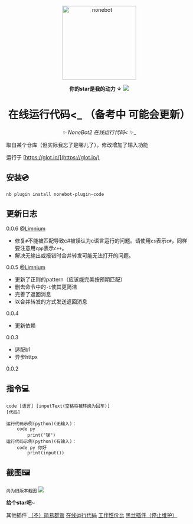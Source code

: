 <p align="center">
  <a href="https://v2.nonebot.dev/"><img src="https://v2.nonebot.dev/logo.png" width="200" height="200" alt="nonebot"></a>
</p>

<div align="center">

**你的star是我的动力**
**↓**
<img src="https://img.shields.io/github/stars/yzyyz1387/nonebot_plugin_code.svg?style=social">

# 在线运行代码<_ （备考中 可能会更新）

_✨ NoneBot2 在线运行代码<_ ✨_

</div>

取自某个仓库（但实际我忘了是哪儿了），修改增加了输入功能

运行于 [https://glot.io/](https://glot.io/)

## 安装💿

`nb plugin install nonebot-plugin-code`



## 更新日志

0.0.6
 [@Limnium](https://github.com/Limnium)
- 修复`#`不能被匹配导致c#被误认为c语言运行的问题。请使用`cs`表示`c#`，同样要注意用`cpp`表示`c++`。
- 解决无输出或报错时合并转发可能无法打开的问题。

0.0.5
 [@Limnium](https://github.com/Limnium)
- 更新了正则的pattern（应该能完美按预期匹配）
- 删去命令中的`-i`使其更简洁
- 完善了返回消息
- 以合并转发的方式发送返回消息

0.0.4
- 更新依赖

0.0.3

- 适配b1
- 异步httpx

0.0.2

## 指令💻

```
code [语言] [inputText(空格将被转换为回车)]
[代码]

运行代码示例(python)(无输入)：
    code py
        print("锑")
运行代码示例(python)(有输入)：
    code py 你好
        print(input())
```

## 截图🖼

`尚为旧版本截图`
![](code.png)

**给个star吧~**

其他插件
[（不）简易群管](https://github.com/yzyyz1387/nonebot_plugin_admin)
[在线运行代码](https://github.com/yzyyz1387/nonebot_plugin_code)
[工作性价比](https://github.com/yzyyz1387/nonebot_plugin_workscore)
[黑丝插件（停止维护）](https://github.com/yzyyz1387/nonebot_plugin_heisi)


